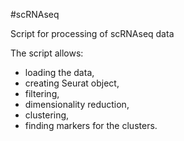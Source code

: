 #scRNAseq

Script for processing of scRNAseq data

The script allows:
- loading the data,
- creating Seurat object,
- filtering,
- dimensionality reduction,
- clustering,
- finding markers for the clusters.
